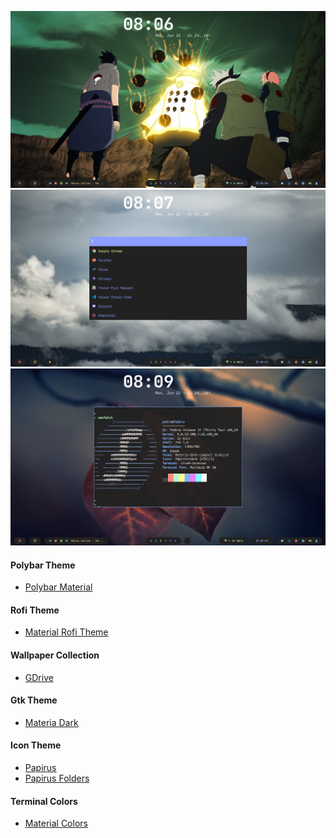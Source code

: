 ![](https://raw.githubusercontent.com/Murzchnvok/dotfiles-bspwm/master/bspwm.png)
![](https://raw.githubusercontent.com/Murzchnvok/dotfiles-bspwm/master/material-rofi.png)
![](https://raw.githubusercontent.com/Murzchnvok/dotfiles-bspwm/master/material-bspwm.png)

#### Polybar Theme
- [Polybar Material](https://github.com/rzchnvok/polybar-material)

#### Rofi Theme
- [Material Rofi Theme](https://github.com/Murzchnvok/material-rofi-theme)

#### Wallpaper Collection
- [GDrive](https://drive.google.com/drive/folders/1o1qjRgkJtnF_8uGB1z6MRsQUjWinHUsw?usp=sharing)

#### Gtk Theme
- [Materia Dark](https://github.com/nana-4/materia-theme)

#### Icon Theme
- [Papirus](https://github.com/PapirusDevelopmentTeam/papirus-icon-theme)
- [Papirus Folders](https://github.com/PapirusDevelopmentTeam/papirus-folders)

#### Terminal Colors
- [Material Colors](https://github.com/Murzchnvok/polybar-material/blob/master/material-colors.txt)

